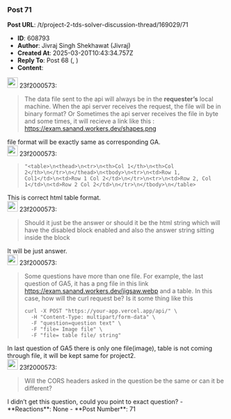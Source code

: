 ### Post 71
**Post URL**: /t/project-2-tds-solver-discussion-thread/169029/71
- **ID**: 608793
- **Author**: Jivraj Singh Shekhawat (Jivraj)
- **Created At**: 2025-03-20T10:43:34.757Z
- **Reply To**: Post 68 (, )
- **Content**:  
  <aside class="quote group-ds-students" data-username="23f2000573" data-post="68" data-topic="169029">
<div class="title">
<div class="quote-controls"></div>
<img alt="" width="24" height="24" src="https://dub1.discourse-cdn.com/flex013/user_avatar/discourse.onlinedegree.iitm.ac.in/23f2000573/48/68306_2.png" class="avatar"> 23f2000573:</div>
<blockquote>
The data file sent to the api will always be in the <strong>requester’s</strong> local machine. When the api server receives the request, the file will be in binary format?
Or
Sometimes the api server receives the file in byte and some times, it will recieve a link like this : <a href="https://exam.sanand.workers.dev/shapes.png" rel="noopener nofollow ugc">https://exam.sanand.workers.dev/shapes.png</a>
</blockquote>
</aside>
file format will be exactly same as corresponding GA.
<aside class="quote group-ds-students" data-username="23f2000573" data-post="68" data-topic="169029">
<div class="title">
<div class="quote-controls"></div>
<img alt="" width="24" height="24" src="https://dub1.discourse-cdn.com/flex013/user_avatar/discourse.onlinedegree.iitm.ac.in/23f2000573/48/68306_2.png" class="avatar"> 23f2000573:</div>
<blockquote>
<pre><code class="lang-auto">"&lt;table&gt;\n&lt;thead&gt;\n&lt;tr&gt;\n&lt;th&gt;Col 1&lt;/th&gt;\n&lt;th&gt;Col 2&lt;/th&gt;\n&lt;/tr&gt;\n&lt;/thead&gt;\n&lt;tbody&gt;\n&lt;tr&gt;\n&lt;td&gt;Row 1, Col1&lt;/td&gt;\n&lt;td&gt;Row 1 Col 2&lt;/td&gt;\n&lt;/tr&gt;\n&lt;tr&gt;\n&lt;td&gt;Row 2, Col 1&lt;/td&gt;\n&lt;td&gt;Row 2 Col 2&lt;/td&gt;\n&lt;/tr&gt;\n&lt;/tbody&gt;\n&lt;/table&gt;
</code></pre>
</blockquote>
</aside>
This is correct html table format.
<aside class="quote group-ds-students" data-username="23f2000573" data-post="68" data-topic="169029">
<div class="title">
<div class="quote-controls"></div>
<img alt="" width="24" height="24" src="https://dub1.discourse-cdn.com/flex013/user_avatar/discourse.onlinedegree.iitm.ac.in/23f2000573/48/68306_2.png" class="avatar"> 23f2000573:</div>
<blockquote>
Should it just be the answer or should it be the html string which will have the disabled block enabled and also the answer string sitting inside the block
</blockquote>
</aside>
It will be just answer.
<aside class="quote group-ds-students" data-username="23f2000573" data-post="68" data-topic="169029">
<div class="title">
<div class="quote-controls"></div>
<img alt="" width="24" height="24" src="https://dub1.discourse-cdn.com/flex013/user_avatar/discourse.onlinedegree.iitm.ac.in/23f2000573/48/68306_2.png" class="avatar"> 23f2000573:</div>
<blockquote>
Some questions have more than one file. For example, the last question of GA5, it has a png file in this link <a href="https://exam.sanand.workers.dev/jigsaw.webp" rel="noopener nofollow ugc">https://exam.sanand.workers.dev/jigsaw.webp</a> and a table.
In this case, how will the curl request be? Is it some thing like this
<pre><code class="lang-auto">curl -X POST "https://your-app.vercel.app/api/" \
  -H "Content-Type: multipart/form-data" \
  -F "question=question text" \
  -F "file= Image file" \
  -F "file= table file/ string" 
</code></pre>
</blockquote>
</aside>
In last question of GA5 there is only one file(image), table is not coming through file, it will be kept same for project2.
<aside class="quote group-ds-students" data-username="23f2000573" data-post="68" data-topic="169029">
<div class="title">
<div class="quote-controls"></div>
<img alt="" width="24" height="24" src="https://dub1.discourse-cdn.com/flex013/user_avatar/discourse.onlinedegree.iitm.ac.in/23f2000573/48/68306_2.png" class="avatar"> 23f2000573:</div>
<blockquote>
Will the CORS headers asked in the question be the same or can it be different?
</blockquote>
</aside>
I didn’t get this question, could you point to exact question?
- **Reactions**: None
- **Post Number**: 71

